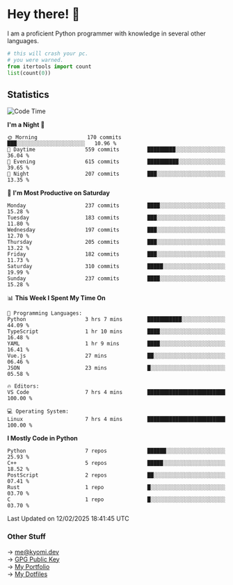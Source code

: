 # Hey there! 👋

I am a proficient Python programmer with knowledge in several other languages.

```py
# this will crash your pc.
# you were warned.
from itertools import count
list(count(0))
```

## Statistics
<!--START_SECTION:waka-->
![Code Time](http://img.shields.io/badge/Code%20Time-1%2C730%20hrs%205%20mins-blue)

**I'm a Night 🦉** 

```text
🌞 Morning                170 commits         ███░░░░░░░░░░░░░░░░░░░░░░   10.96 % 
🌆 Daytime                559 commits         █████████░░░░░░░░░░░░░░░░   36.04 % 
🌃 Evening                615 commits         ██████████░░░░░░░░░░░░░░░   39.65 % 
🌙 Night                  207 commits         ███░░░░░░░░░░░░░░░░░░░░░░   13.35 % 
```
📅 **I'm Most Productive on Saturday** 

```text
Monday                   237 commits         ████░░░░░░░░░░░░░░░░░░░░░   15.28 % 
Tuesday                  183 commits         ███░░░░░░░░░░░░░░░░░░░░░░   11.80 % 
Wednesday                197 commits         ███░░░░░░░░░░░░░░░░░░░░░░   12.70 % 
Thursday                 205 commits         ███░░░░░░░░░░░░░░░░░░░░░░   13.22 % 
Friday                   182 commits         ███░░░░░░░░░░░░░░░░░░░░░░   11.73 % 
Saturday                 310 commits         █████░░░░░░░░░░░░░░░░░░░░   19.99 % 
Sunday                   237 commits         ████░░░░░░░░░░░░░░░░░░░░░   15.28 % 
```


📊 **This Week I Spent My Time On** 

```text
💬 Programming Languages: 
Python                   3 hrs 7 mins        ███████████░░░░░░░░░░░░░░   44.09 % 
TypeScript               1 hr 10 mins        ████░░░░░░░░░░░░░░░░░░░░░   16.48 % 
YAML                     1 hr 9 mins         ████░░░░░░░░░░░░░░░░░░░░░   16.41 % 
Vue.js                   27 mins             ██░░░░░░░░░░░░░░░░░░░░░░░   06.46 % 
JSON                     23 mins             █░░░░░░░░░░░░░░░░░░░░░░░░   05.58 % 

🔥 Editors: 
VS Code                  7 hrs 4 mins        █████████████████████████   100.00 % 

💻 Operating System: 
Linux                    7 hrs 4 mins        █████████████████████████   100.00 % 
```

**I Mostly Code in Python** 

```text
Python                   7 repos             ██████░░░░░░░░░░░░░░░░░░░   25.93 % 
C++                      5 repos             █████░░░░░░░░░░░░░░░░░░░░   18.52 % 
PostScript               2 repos             ██░░░░░░░░░░░░░░░░░░░░░░░   07.41 % 
Rust                     1 repo              █░░░░░░░░░░░░░░░░░░░░░░░░   03.70 % 
C                        1 repo              █░░░░░░░░░░░░░░░░░░░░░░░░   03.70 % 
```




 Last Updated on 12/02/2025 18:41:45 UTC
<!--END_SECTION:waka-->

### Other Stuff

→ [me@kyomi.dev](mailto:me@kyomi.dev)\
→ [GPG Public Key](https://github.com/bitterteriyaki.gpg)\
→ [My Portfolio](https://kyomi.dev)\
→ [My Dotfiles](https://github.com/bitterteriyaki/dotfiles)
